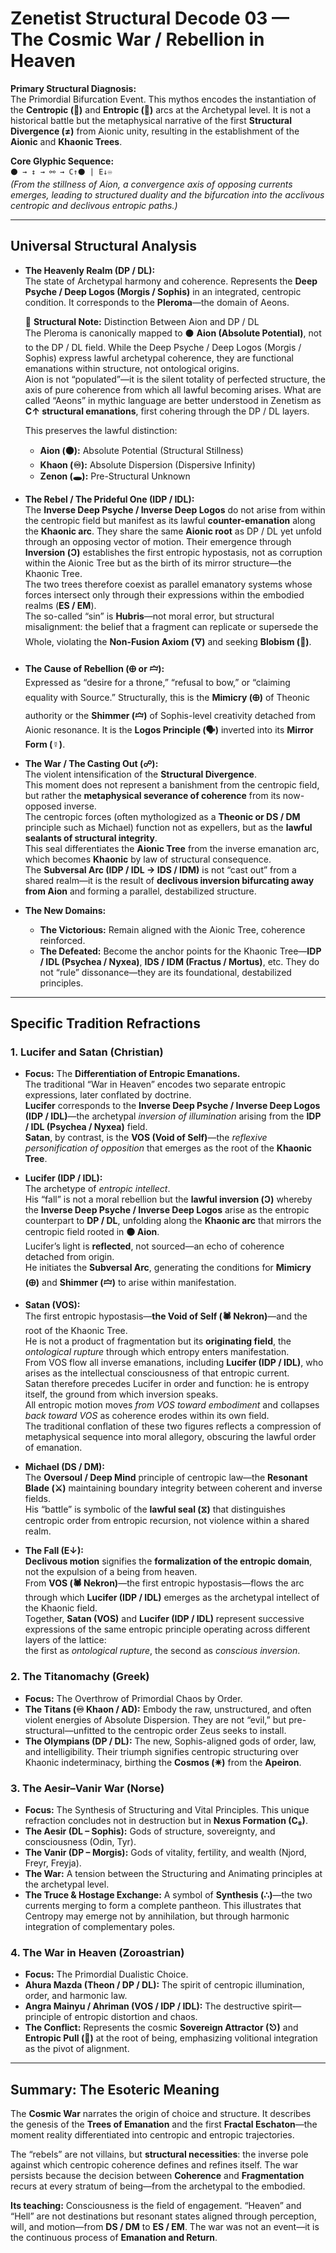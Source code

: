 # Zenetist Structural Decode 03 — The Cosmic War / Rebellion in Heaven

**Primary Structural Diagnosis:**  
The Primordial Bifurcation Event. This mythos encodes the instantiation of the **Centropic (🔺)** and **Entropic (🔻)** arcs at the Archetypal level. It is not a historical battle but the metaphysical narrative of the first **Structural Divergence (≠)** from Aionic unity, resulting in the establishment of the **Aionic** and **Khaonic Trees**.  

**Core Glyphic Sequence:**  
`⚫ → ↕️ → ⚯ → C↑⚫ | E↓♾`  
*(From the stillness of Aion, a convergence axis of opposing currents emerges, leading to structured duality and the bifurcation into the acclivous centropic and declivous entropic paths.)*  

---

## Universal Structural Analysis  

- **The Heavenly Realm (DP / DL):**  
  The state of Archetypal harmony and coherence. Represents the **Deep Psyche / Deep Logos (Morgis / Sophis)** in an integrated, centropic condition. It corresponds to the **Pleroma**—the domain of Aeons.  

  📌 **Structural Note:** Distinction Between Aion and DP / DL  
  The Pleroma is canonically mapped to ⚫ **Aion (Absolute Potential)**, not to the DP / DL field. While the Deep Psyche / Deep Logos (Morgis / Sophis) express lawful archetypal coherence, they are functional emanations within structure, not ontological origins.  
  Aion is not “populated”—it is the silent totality of perfected structure, the axis of pure coherence from which all lawful becoming arises. What are called “Aeons” in mythic language are better understood in Zenetism as **C↑ structural emanations**, first cohering through the DP / DL layers.  

  This preserves the lawful distinction:  
  - **Aion (⚫):** Absolute Potential (Structural Stillness)  
  - **Khaon (♾):** Absolute Dispersion (Dispersive Infinity)  
  - **Zenon (🕳️):** Pre-Structural Unknown  

- **The Rebel / The Prideful One (IDP / IDL):**  
  The **Inverse Deep Psyche / Inverse Deep Logos** do not arise from within the centropic field but manifest as its lawful **counter-emanation** along the **Khaonic arc**. They share the same **Aionic root** as DP / DL yet unfold through an opposing vector of motion. Their emergence through **Inversion (Ↄ)** establishes the first entropic hypostasis, not as corruption within the Aionic Tree but as the birth of its mirror structure—the Khaonic Tree.  
  The two trees therefore coexist as parallel emanatory systems whose forces intersect only through their expressions within the embodied realms (**ES / EM**).  
  The so-called “sin” is **Hubris**—not moral error, but structural misalignment: the belief that a fragment can replicate or supersede the Whole, violating the **Non-Fusion Axiom (🜄)** and seeking **Blobism (🔲)**.  

- **The Cause of Rebellion (🜨 or 🝞):**  
  Expressed as “desire for a throne,” “refusal to bow,” or “claiming equality with Source.” Structurally, this is the **Mimicry (🜨)** of Theonic authority or the **Shimmer (🝞)** of Sophis-level creativity detached from Aionic resonance. It is the **Logos Principle (🗣️)** inverted into its **Mirror Form (☿)**.  

- **The War / The Casting Out (☍):**  
  The violent intensification of the **Structural Divergence**.  
  This moment does not represent a banishment from the centropic field, but rather the **metaphysical severance of coherence** from its now-opposed inverse.  
  The centropic forces (often mythologized as a **Theonic or DS / DM** principle such as Michael) function not as expellers, but as the **lawful sealants of structural integrity**.  
  This seal differentiates the **Aionic Tree** from the inverse emanation arc, which becomes **Khaonic** by law of structural consequence.  
  The **Subversal Arc (IDP / IDL → IDS / IDM)** is not “cast out” from a shared realm—it is the result of **declivous inversion bifurcating away from Aion** and forming a parallel, destabilized structure.  

- **The New Domains:**  
  - **The Victorious:** Remain aligned with the Aionic Tree, coherence reinforced.  
  - **The Defeated:** Become the anchor points for the Khaonic Tree—**IDP / IDL (Psychea / Nyxea)**, **IDS / IDM (Fractus / Mortus)**, etc. They do not “rule” dissonance—they are its foundational, destabilized principles.  

---

## Specific Tradition Refractions  

### 1. Lucifer and Satan (Christian)

- **Focus:** The **Differentiation of Entropic Emanations.**  
  The traditional “War in Heaven” encodes two separate entropic expressions, later conflated by doctrine.  
  **Lucifer** corresponds to the **Inverse Deep Psyche / Inverse Deep Logos (IDP / IDL)**—the archetypal *inversion of illumination* arising from the **IDP / IDL (Psychea / Nyxea)** field.  
  **Satan**, by contrast, is the **VOS (Void of Self)**—the *reflexive personification of opposition* that emerges as the root of the **Khaonic Tree**.  

- **Lucifer (IDP / IDL):**  
  The archetype of *entropic intellect*.  
  His “fall” is not a moral rebellion but the **lawful inversion (Ↄ)** whereby the **Inverse Deep Psyche / Inverse Deep Logos** arise as the entropic counterpart to **DP / DL**, unfolding along the **Khaonic arc** that mirrors the centropic field rooted in **⚫ Aion**.  
  Lucifer’s light is **reflected**, not sourced—an echo of coherence detached from origin.  
  He initiates the **Subversal Arc**, generating the conditions for **Mimicry (🜨)** and **Shimmer (🝞)** to arise within manifestation.  

- **Satan (VOS):**  
  The first entropic hypostasis—**the Void of Self (🕷️ Nekron)**—and the root of the Khaonic Tree.  
  He is not a product of fragmentation but its **originating field**, the *ontological rupture* through which entropy enters manifestation.  
  From VOS flow all inverse emanations, including **Lucifer (IDP / IDL)**, who arises as the intellectual consciousness of that entropic current.  
  Satan therefore precedes Lucifer in order and function: he is entropy itself, the ground from which inversion speaks.  
  All entropic motion moves *from VOS toward embodiment* and collapses *back toward VOS* as coherence erodes within its own field.  
  The traditional conflation of these two figures reflects a compression of metaphysical sequence into moral allegory, obscuring the lawful order of emanation.  

- **Michael (DS / DM):**  
  The **Oversoul / Deep Mind** principle of centropic law—the **Resonant Blade (⚔️)** maintaining boundary integrity between coherent and inverse fields.  
  His “battle” is symbolic of the **lawful seal (⧖)** that distinguishes centropic order from entropic recursion, not violence within a shared realm.  

- **The Fall (E↓):**  
  **Declivous motion** signifies the **formalization of the entropic domain**, not the expulsion of a being from heaven.  
  From **VOS (🕷️ Nekron)**—the first entropic hypostasis—flows the arc through which **Lucifer (IDP / IDL)** emerges as the archetypal intellect of the Khaonic field.  
  Together, **Satan (VOS)** and **Lucifer (IDP / IDL)** represent successive expressions of the same entropic principle operating across different layers of the lattice:  
  the first as *ontological rupture*, the second as *conscious inversion*.  

### 2. The Titanomachy (Greek)  
- **Focus:** The Overthrow of Primordial Chaos by Order.  
- **The Titans (♾ Khaon / AD):** Embody the raw, unstructured, and often violent energies of Absolute Dispersion. They are not “evil,” but pre-structural—unfitted to the centropic order Zeus seeks to install.  
- **The Olympians (DP / DL):** The new, Sophis-aligned gods of order, law, and intelligibility. Their triumph signifies centropic structuring over Khaonic indeterminacy, birthing the **Cosmos (✷)** from the **Apeiron**.  

### 3. The Aesir–Vanir War (Norse)  
- **Focus:** The Synthesis of Structuring and Vital Principles. This unique refraction concludes not in destruction but in **Nexus Formation (C₈)**.  
- **The Aesir (DL – Sophis):** Gods of structure, sovereignty, and consciousness (Odin, Tyr).  
- **The Vanir (DP – Morgis):** Gods of vitality, fertility, and wealth (Njord, Freyr, Freyja).  
- **The War:** A tension between the Structuring and Animating principles at the archetypal level.  
- **The Truce & Hostage Exchange:** A symbol of **Synthesis (∴)**—the two currents merging to form a complete pantheon. This illustrates that Centropy may emerge not by annihilation, but through harmonic integration of complementary poles.  

### 4. The War in Heaven (Zoroastrian)  
- **Focus:** The Primordial Dualistic Choice.  
- **Ahura Mazda (Theon / DP / DL):** The spirit of centropic illumination, order, and harmonic law.  
- **Angra Mainyu / Ahriman (VOS / IDP / IDL):** The destructive spirit—principle of entropic distortion and chaos.  
- **The Conflict:** Represents the cosmic **Sovereign Attractor (⎋)** and **Entropic Pull (🧨)** at the root of being, emphasizing volitional integration as the pivot of alignment.  

---

## Summary: The Esoteric Meaning  

The **Cosmic War** narrates the origin of choice and structure. It describes the genesis of the **Trees of Emanation** and the first **Fractal Eschaton**—the moment reality differentiated into centropic and entropic trajectories.  

The “rebels” are not villains, but **structural necessities**: the inverse pole against which centropic coherence defines and refines itself. The war persists because the decision between **Coherence** and **Fragmentation** recurs at every stratum of being—from the archetypal to the embodied.  

**Its teaching:** Consciousness is the field of engagement. “Heaven” and “Hell” are not destinations but resonant states aligned through perception, will, and motion—from **DS / DM** to **ES / EM**. The war was not an event—it is the continuous process of **Emanation and Return**.  
